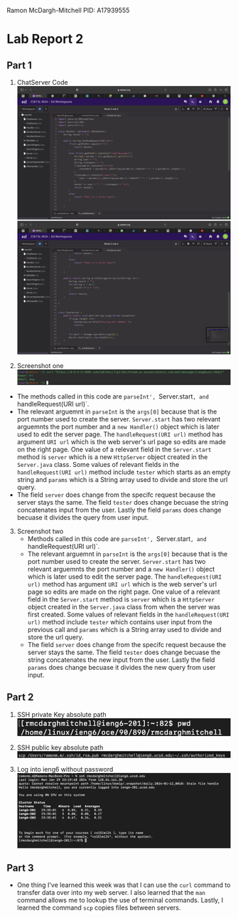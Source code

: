 Ramon McDargh-Mitchell
PID: A17939555

# Lab Report 2

## Part 1

1. ChatServer Code
![Image](chatServer1.png)
![Image](chatServer2.png)

2. Screenshot one
![Image](curlCommand1.png)
  * The methods called in this code are `parseInt', `Server.start`, and `handleRequest(URI url)`.
  * The relevant arguemnt in `parseInt` is the `args[0]` because that is the port number used to create the server. `Server.start` has two relevant arguemnts the port number and a `new Handler()` object which is later used to edit the server page. The `handleRequest(URI url)` method has argument `URI url` which is the web server's url page so edits are made on the right page. One value of a relevant field in the `Server.start` method is `server` which is a new `HttpServer` object created in the `Server.java` class. Some values of relevant fields in the `handleRequest(URI url)` method include `tester` which starts as an empty string and `params` which is a String array used to divide and store the url query.
  * The field `server` does change from the specifc request because the server stays the same. The field `tester` does change becuase the string concatenates input from the user. Lastly the field `params` does change becuase it divides the query from user input.

3. Screenshot two
   * Methods called in this code are `parseInt', `Server.start`, and `handleRequest(URI url)`.
   * The relevant arguemnt in `parseInt` is the `args[0]` because that is the port number used to create the server. `Server.start` has two relevant arguemnts the port number and a `new Handler()` object which is later used to edit the server page. The `handleRequest(URI url)` method has argument `URI url` which is the web server's url page so edits are made on the right page. One value of a relevant field in the `Server.start` method is `server` which is a `HttpServer` object created in the `Server.java` class from when the server was first created. Some values of relevant fields in the `handleRequest(URI url)` method include `tester` which contains user input from the previous call and `params` which is a String array used to divide and store the url query.
   * The field `server` does change from the specifc request because the server stays the same. The field `tester` does change becuase the string concatenates the new input from the user. Lastly the field `params` does change becuase it divides the new query from user input.


## Part 2

1. SSH private Key absolute path 
   ![Image](pubsshPath.png)

2. SSH public key absolute path 
   ![Image](privsshPath.png)

4. Log into ieng6 without password
   ![Image](login.png)

## Part 3

* One thing I've learned this week was that I can use the `curl` command to transfer data over into my web server. I also learned that the `man` command allows me to lookup the use of terminal commands. Lastly, I learned the command `scp` copies files between servers.  
   
   







  

